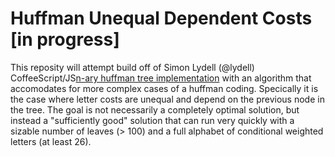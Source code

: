 Huffman Unequal Dependent Costs [in progress]
========
This reposity will attempt build off of Simon Lydell (@lydell) CoffeeScript/JS[n-ary huffman tree implementation](https://github.com/lydell/n-ary-huffman) with an algorithm that accomodates for more complex cases of a huffman coding. Specically it is the case where letter costs are unequal and depend on the previous node in the tree. The goal is not necessarily a completely optimal solution, but instead a "sufficiently good" solution that can run very quickly with a sizable number of leaves (> 100) and a full alphabet of conditional weighted letters (at least 26).
